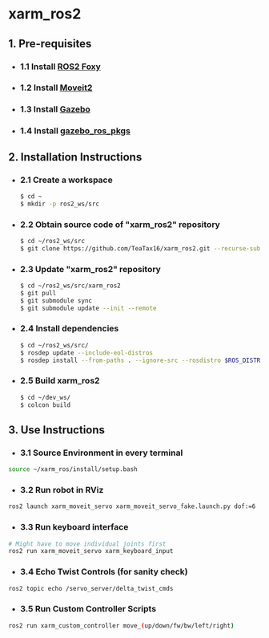 # xarm_ros2

## 1. Pre-requisites

- ### 1.1 Install [ROS2 Foxy](https://docs.ros.org/en/ros2_documentation/foxy/Installation.html)

- ### 1.2 Install [Moveit2](https://moveit.ros.org/install-moveit2/binary/)  

- ### 1.3 Install [Gazebo](https://classic.gazebosim.org/tutorials?tut=install_ubuntu)  

- ### 1.4 Install [gazebo_ros_pkgs](http://gazebosim.org/tutorials?tut=ros2_installing&cat=connect_ros)  

## 2. Installation Instructions

- ### 2.1 Create a workspace
    ```bash
    $ cd ~
    $ mkdir -p ros2_ws/src
    ```

- ### 2.2 Obtain source code of "xarm_ros2" repository
    ```bash
    $ cd ~/ros2_ws/src
    $ git clone https://github.com/TeaTax16/xarm_ros2.git --recurse-submodules 
    ```

- ### 2.3 Update "xarm_ros2" repository 
    ```bash
    $ cd ~/ros2_ws/src/xarm_ros2
    $ git pull
    $ git submodule sync
    $ git submodule update --init --remote
    ```

- ### 2.4 Install dependencies
    ```bash
    $ cd ~/ros2_ws/src/
    $ rosdep update --include-eol-distros
    $ rosdep install --from-paths . --ignore-src --rosdistro $ROS_DISTRO -y
    ```

- ### 2.5 Build xarm_ros2
    ```bash
    $ cd ~/dev_ws/
    $ colcon build
    ```

## 3.  Use Instructions

- ### 3.1 Source Environment in every terminal
```bash
source ~/xarm_ros/install/setup.bash
```

- ### 3.2 Run robot in RViz
```bash
ros2 launch xarm_moveit_servo xarm_moveit_servo_fake.launch.py dof:=6
```

- ### 3.3 Run keyboard interface
```bash
# Might have to move individual joints first
ros2 run xarm_moveit_servo xarm_keyboard_input
```

- ### 3.4 Echo Twist Controls (for sanity check)
```bash
ros2 topic echo /servo_server/delta_twist_cmds
```

- ### 3.5 Run Custom Controller Scripts
```bash
ros2 run xarm_custom_controller move_(up/down/fw/bw/left/right)
```